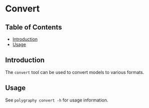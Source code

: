 # Convert

## Table of Contents

- [Introduction](#introduction)
- [Usage](#usage)

## Introduction

The `convert` tool can be used to convert models to various formats.


## Usage

See `polygraphy convert -h` for usage information.
